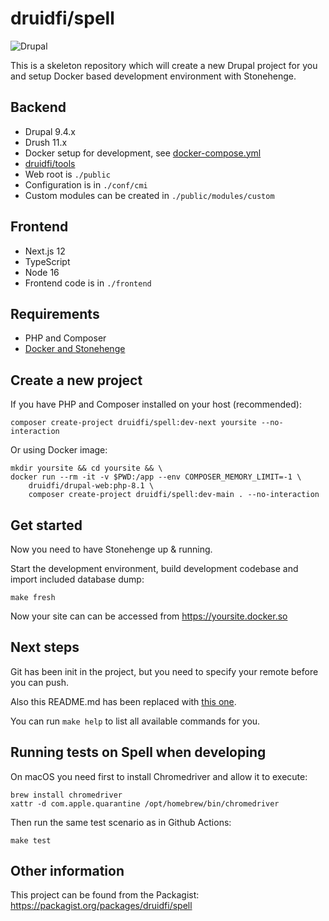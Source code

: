 # druidfi/spell

![Drupal](https://github.com/druidfi/spell/workflows/Drupal/badge.svg)

This is a skeleton repository which will create a new Drupal project for you and setup Docker based development
environment with Stonehenge.

## Backend

- Drupal 9.4.x
- Drush 11.x
- Docker setup for development, see [docker-compose.yml](docker-compose.yml)
- [druidfi/tools](https://github.com/druidfi/tools)
- Web root is `./public`
- Configuration is in `./conf/cmi`
- Custom modules can be created in `./public/modules/custom`

## Frontend

- Next.js 12
- TypeScript
- Node 16
- Frontend code is in `./frontend`

## Requirements

- PHP and Composer
- [Docker and Stonehenge](https://github.com/druidfi/guidelines/blob/master/docs/local_dev_env.md)

## Create a new project

If you have PHP and Composer installed on your host (recommended):

```
composer create-project druidfi/spell:dev-next yoursite --no-interaction
```

Or using Docker image:

```
mkdir yoursite && cd yoursite && \
docker run --rm -it -v $PWD:/app --env COMPOSER_MEMORY_LIMIT=-1 \
    druidfi/drupal-web:php-8.1 \
    composer create-project druidfi/spell:dev-main . --no-interaction
```

## Get started

Now you need to have Stonehenge up & running.

Start the development environment, build development codebase and import included database dump:

```
make fresh
```

Now your site can can be accessed from https://yoursite.docker.so

## Next steps

Git has been init in the project, but you need to specify your remote before you can push.

Also this README.md has been replaced with [this one](README.project.md).

You can run `make help` to list all available commands for you.

## Running tests on Spell when developing

On macOS you need first to install Chromedriver and allow it to execute:

```
brew install chromedriver
xattr -d com.apple.quarantine /opt/homebrew/bin/chromedriver
```

Then run the same test scenario as in Github Actions:

```
make test
```

## Other information

This project can be found from the Packagist: https://packagist.org/packages/druidfi/spell
